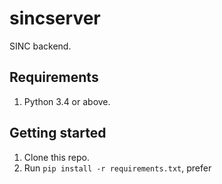 # sincserver

SINC backend.

## Requirements

1. Python 3.4 or above.

## Getting started

1. Clone this repo.
2. Run `pip install -r requirements.txt`, prefer
